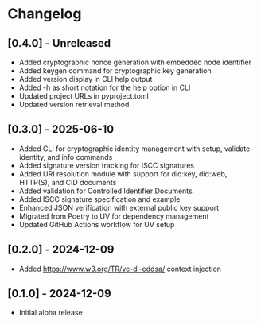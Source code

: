 # Changelog

## [0.4.0] - Unreleased

- Added cryptographic nonce generation with embedded node identifier
- Added keygen command for cryptographic key generation
- Added version display in CLI help output
- Added -h as short notation for the help option in CLI
- Updated project URLs in pyproject.toml
- Updated version retrieval method

## [0.3.0] - 2025-06-10

- Added CLI for cryptographic identity management with setup, validate-identity, and info commands
- Added signature version tracking for ISCC signatures
- Added URI resolution module with support for did:key, did:web, HTTP(S), and CID documents
- Added validation for Controlled Identifier Documents
- Added ISCC signature specification and example
- Enhanced JSON verification with external public key support
- Migrated from Poetry to UV for dependency management
- Updated GitHub Actions workflow for UV setup

## [0.2.0] - 2024-12-09

- Added https://www.w3.org/TR/vc-di-eddsa/ context injection

## [0.1.0] - 2024-12-09

- Initial alpha release

